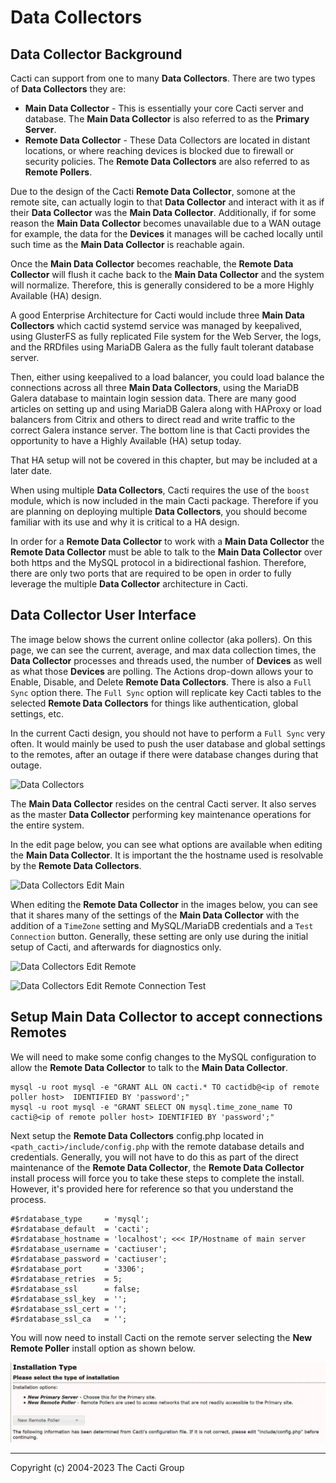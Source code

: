 # Data Collectors

## Data Collector Background

Cacti can support from one to many **Data Collectors**.  There are two types
of **Data Collectors** they are:

- **Main Data Collector** - This is essentially your core Cacti server
  and database.  The **Main Data Collector** is also referred to as
  the **Primary Server**.
- **Remote Data Collector** - These Data Collectors are located in
  distant locations, or where reaching devices is blocked due to
  firewall or security policies.  The **Remote Data Collectors** are
  also referred to as **Remote Pollers**.

Due to the design of the Cacti **Remote Data Collector**, somone at the
remote site, can actually login to that **Data Collector** and interact
with it as if their **Data Collector** was the **Main Data Collector**.
Additionally, if for some reason the **Main Data Collector** becomes
unavailable due to a WAN outage for example, the data for the **Devices**
it manages will be cached locally until such time as the
**Main Data Collector** is reachable again.

Once the **Main Data Collector** becomes reachable, the **Remote Data Collector**
will flush it cache back to the **Main Data Collector** and the system
will normalize.  Therefore, this is generally considered to be a more
Highly Available (HA) design.

A good Enterprise Architecture for Cacti would include three **Main Data Collectors**
which cactid systemd service was managed by keepalived, using GlusterFS as
fully replicated File system for the Web Server, the logs, and the RRDfiles
using MariaDB Galera as the fully fault tolerant database server.

Then, either using keepalived to a load balancer, you could load balance
the connections across all three **Main Data Collectors**, using the
MariaDB Galera database to maintain login session data.  There are many
good articles on setting up and using MariaDB Galera along with HAProxy
or load balancers from Citrix and others to direct read and write traffic
to the correct Galera instance server.  The bottom line is that Cacti
provides the opportunity to have a Highly Available (HA) setup today.

That HA setup will not be covered in this chapter, but may be included
at a later date.

When using multiple **Data Collectors**, Cacti requires the use of the
`boost` module, which is now included in the main Cacti package.  Therefore if
you are planning on deploying multiple **Data Collectors**, you should become
familiar with its use and why it is critical to a HA design.

In order for a **Remote Data Collector** to work with a **Main Data Collector**
the **Remote Data Collector** must be able to talk to the **Main Data Collector**
over both https and the MySQL protocol in a bidirectional fashion.  Therefore,
there are only two ports that are required to be open in order to fully
leverage the multiple **Data Collector** architecture in Cacti.

## Data Collector User Interface

The image below shows the current online collector (aka pollers).  On this page,
we can see the current, average, and max data collection times, the
**Data Collector** processes and threads used, the number of **Devices** as well
as what those **Devices** are polling.  The Actions drop-down allows your to
Enable, Disable, and Delete **Remote Data Collectors**.  There is also a
`Full Sync` option there.  The `Full Sync` option will replicate key Cacti
tables to the selected **Remote Data Collectors** for things like authentication,
global settings, etc.

In the current Cacti design, you should not have to perform a `Full Sync`
very often.  It would mainly be used to push the user database and global
settings to the remotes, after an outage if there were database changes
during that outage.

![Data Collectors](images/data-collectors.png)

The **Main Data Collector** resides on the central Cacti server.  It also
serves as the master **Data Collector** performing key maintenance operations
for the entire system.

In the edit page below, you can see what options are available when editing the
**Main Data Collector**.  It is important the the hostname used is resolvable
by the **Remote Data Collectors**.

![Data Collectors Edit Main](images/data-collectors-edit-main.png)

When editing the **Remote Data Collector** in the images below, you can see that
it shares many of the settings of the **Main Data Collector** with the addition
of a `TimeZone` setting and MySQL/MariaDB credentials and a `Test Connection`
button.  Generally, these setting are only use during the initial setup
of Cacti, and afterwards for diagnostics only.

![Data Collectors Edit Remote](images/data-collectors-edit-remote1.png)

![Data Collectors Edit Remote Connection Test](images/data-collectors-edit-remote2.png)

## Setup Main Data Collector to accept connections Remotes

We will need to make some config changes to the MySQL configuration to allow
the **Remote Data Collector** to talk to the **Main Data Collector**.

```console
mysql -u root mysql -e "GRANT ALL ON cacti.* TO cactidb@<ip of remote poller host>  IDENTIFIED BY 'password';"
mysql -u root mysql -e "GRANT SELECT ON mysql.time_zone_name TO cacti@<ip of remote poller host> IDENTIFIED BY 'password';"
```

Next setup the **Remote Data Collectors** config.php located in
`<path_cacti>/include/config.php` with the remote database details and credentials.
Generally, you will not have to do this as part of the direct maintenance of the
**Remote Data Collector**, the **Remote Data Collector** install process will force
you to take these steps to complete the install.  However, it's provided here for
reference so that you understand the process.

```console
#$rdatabase_type     = 'mysql';
#$rdatabase_default  = 'cacti';
#$rdatabase_hostname = 'localhost'; <<< IP/Hostname of main server
#$rdatabase_username = 'cactiuser';
#$rdatabase_password = 'cactiuser';
#$rdatabase_port     = '3306';
#$rdatabase_retries  = 5;
#$rdatabase_ssl      = false;
#$rdatabase_ssl_key  = '';
#$rdatabase_ssl_cert = '';
#$rdatabase_ssl_ca   = '';
```

You will now need to install Cacti on the remote server selecting the
**New Remote Poller** install option as shown below.

![Remote Data Collector Setup](images/data-collectors-remote-setup.png)

---
<copy>Copyright (c) 2004-2023 The Cacti Group</copy>
